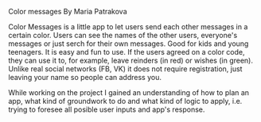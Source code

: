 Color messages
By Maria Patrakova

Color Messages is a little app to let users send each other messages in a certain color. 
Users can see the names of the other users, everyone's messages or just serch for their own messages.
Good for kids and young teenagers. It is easy and fun to use. 
If the users agreed on a color code, they can use it to, for example, leave reinders (in red) or wishes (in green).
Unlike real social networks (FB, VK) it does not require registration, just leaving your name so people can address you. 

While working on the project I gained an understanding of how to plan an app, what kind of groundwork to do and what kind of logic to apply, 
i.e. trying to foresee all posible user inputs and app's response. 
